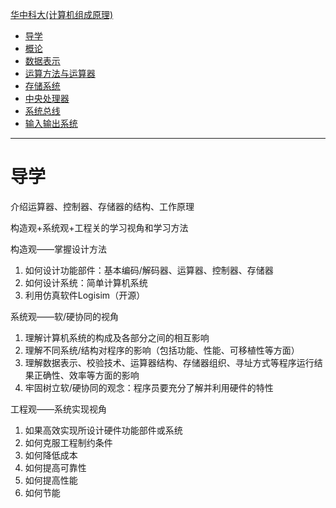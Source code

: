 [华中科大(计算机组成原理)](https://www.icourse163.org/course/HUST-1003159001)

- [导学](#导学)
- [概论](./01.概论.md)
- [数据表示](./02.数据表示.md)
- [运算方法与运算器](#./03.运算方法与运算器.md)
- [存储系统](#./04.存储系统.md)
- [中央处理器](#./06.中央处理器.md)
- [系统总线](#./07.系统总线.md)
- [输入输出系统](#./08.输入输出系统.md)

------

# 导学

介绍运算器、控制器、存储器的结构、工作原理

构造观+系统观+工程关的学习视角和学习方法

构造观——掌握设计方法

1. 如何设计功能部件：基本编码/解码器、运算器、控制器、存储器
2. 如何设计系统：简单计算机系统
3. 利用仿真软件Logisim（开源）

系统观——软/硬协同的视角

1. 理解计算机系统的构成及各部分之间的相互影响
2. 理解不同系统/结构对程序的影响（包括功能、性能、可移植性等方面）
3. 理解数据表示、校验技术、运算器结构、存储器组织、寻址方式等程序运行结果正确性、效率等方面的影响
4. 牢固树立软/硬协同的观念：程序员要充分了解并利用硬件的特性

工程观——系统实现视角

1. 如果高效实现所设计硬件功能部件或系统
2. 如何克服工程制约条件
3. 如何降低成本
4. 如何提高可靠性
5. 如何提高性能
6. 如何节能